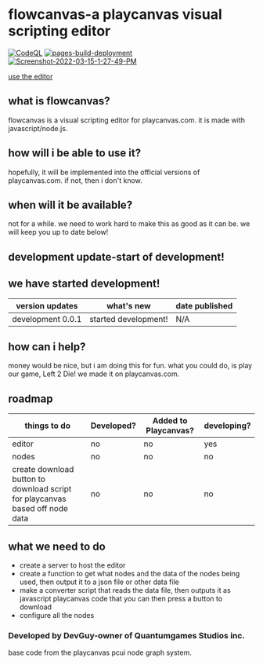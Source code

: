 # flowcanvas-a playcanvas visual scripting editor
[![CodeQL](https://github.com/Quantumgames-inc/flowcanvas-a-playcanvas-visual-scripting-editor/actions/workflows/codeql-analysis.yml/badge.svg)](https://github.com/Quantumgames-inc/flowcanvas-a-playcanvas-visual-scripting-editor/actions/workflows/codeql-analysis.yml)
[![pages-build-deployment](https://github.com/Quantumgames-inc/flowcanvas/actions/workflows/pages/pages-build-deployment/badge.svg)](https://github.com/Quantumgames-inc/flowcanvas/actions/workflows/pages/pages-build-deployment)
<a href="https://ibb.co/F60DDhH"><img src="https://i.ibb.co/mJXccRN/Screenshot-2022-03-15-1-27-49-PM.png" alt="Screenshot-2022-03-15-1-27-49-PM" border="0"></a>

[<a href="https://quantumgames-inc.github.io/flowcanvas/index.html">use the editor</a>](https://quantumgames-inc.github.io/flowcanvas/index.html)
## what is flowcanvas? ##
flowcanvas is a visual scripting editor for playcanvas.com. it is made with javascript/node.js.
## how will i be able to use it? ##
hopefully, it will be implemented into the official versions of playcanvas.com. if not, then i don't know.
## when will it be available? ##
not for a while. we need to work hard to make this as good as it can be. we will keep you up to date below! 
## development update-start of development! ##
we have started development! 
--
| version updates | what's new | date published |
| --- | --- | --- |
| development 0.0.1 | started development! | N/A
## how can i help? ##
money would be nice, but i am doing this for fun. what you could do, is play our game, Left 2 Die! we made it on playcanvas.com.
## roadmap ##
| things to do | Developed? | Added to Playcanvas? | developing? |
| --- | --- | ---| --- |
| editor | no | no | yes |
| nodes | no | no | no |
| create download button to download script for playcanvas based off node data | no| no| no|
## what we need to do ##
- create a server to host the editor
- create a function to get what nodes and the data of the nodes being used, then output it to a json file or other data file
- make a converter script that reads the data file, then outputs it as javascript playcanvas code that you can then press a button to download
- configure all the nodes

  
### Developed by DevGuy-owner of Quantumgames Studios inc.
base code from the playcanvas pcui node graph system.
